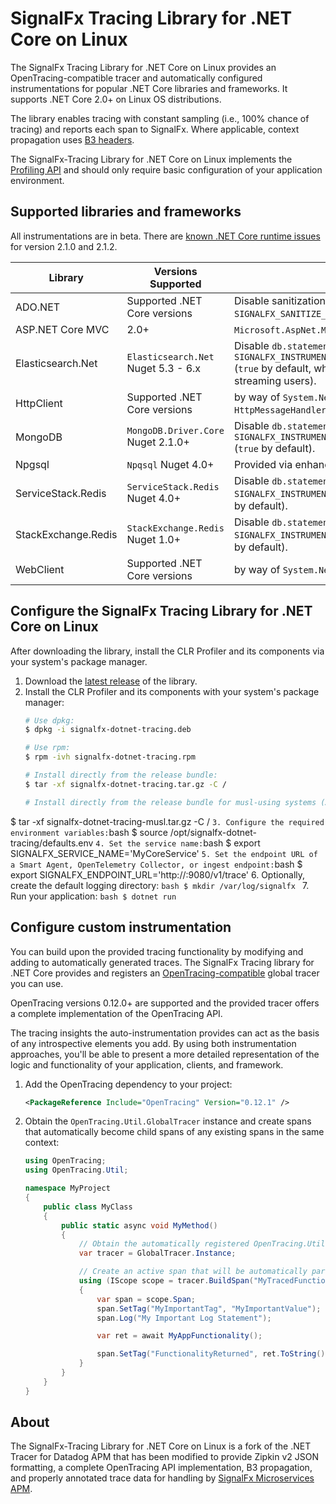 # SignalFx Tracing Library for .NET Core on Linux

The SignalFx Tracing Library for .NET Core on Linux provides an
OpenTracing-compatible tracer and automatically configured instrumentations
for popular .NET Core libraries and frameworks.  It supports .NET Core 2.0+ on
Linux OS distributions.

The library enables tracing with constant sampling (i.e., 100% chance of
tracing) and reports each span to SignalFx. Where applicable, context
propagation uses [B3 headers](https://github.com/openzipkin/b3-propagation).

The SignalFx-Tracing Library for .NET Core on Linux implements the
[Profiling API](https://docs.microsoft.com/en-us/dotnet/framework/unmanaged-api/profiling/)
and should only require basic configuration of your application environment.

## Supported libraries and frameworks

All instrumentations are in beta. There are [known .NET Core runtime issues](https://github.com/dotnet/coreclr/issues/18448)
for version 2.1.0 and 2.1.2.

| Library | Versions Supported | Notes |
| ---     | ---                | ---   |
| ADO.NET | Supported .NET Core versions | Disable sanitization of `db.statement` with `SIGNALFX_SANITIZE_SQL_STATEMENTS=false` (`true` by default) |
| ASP.NET Core MVC | 2.0+ | `Microsoft.AspNet.Mvc.Core` NuGet and built-in packages |
| Elasticsearch.Net | `Elasticsearch.Net` Nuget 5.3 - 6.x | Disable `db.statement` tagging with `SIGNALFX_INSTRUMENTATION_ELASTICSEARCH_TAG_QUERIES=false` (`true` by default, which may introduce overhead for direct streaming users). |
| HttpClient | Supported .NET Core versions | by way of `System.Net.Http.HttpClientHandler` and `HttpMessageHandler` instrumentations |
| MongoDB | `MongoDB.Driver.Core` Nuget 2.1.0+ | Disable `db.statement` tagging with `SIGNALFX_INSTRUMENTATION_MONGODB_TAG_COMMANDS=false` (`true` by default). |
| Npgsql | `Npqsql` Nuget 4.0+ | Provided via enhanced ADO.NET instrumentation |
| ServiceStack.Redis | `ServiceStack.Redis` Nuget 4.0+ | Disable `db.statement` tagging with `SIGNALFX_INSTRUMENTATION_REDIS_TAG_COMMANDS=false` (`true` by default). |
| StackExchange.Redis | `StackExchange.Redis` Nuget 1.0+ | Disable `db.statement` tagging with `SIGNALFX_INSTRUMENTATION_REDIS_TAG_COMMANDS=false` (`true` by default). |
| WebClient | Supported .NET Core versions | by way of `System.Net.WebRequest` instrumentation |

## Configure the SignalFx Tracing Library for .NET Core on Linux

After downloading the library, install the CLR Profiler and its components
via your system's package manager.

1. Download the [latest release](https://github.com/signalfx/signalfx-dotnet-tracing/releases/latest)
of the library.
2. Install the CLR Profiler and its components with your system's package
manager:
    ```bash
    # Use dpkg:
    $ dpkg -i signalfx-dotnet-tracing.deb

    # Use rpm:
    $ rpm -ivh signalfx-dotnet-tracing.rpm

    # Install directly from the release bundle:
    $ tar -xf signalfx-dotnet-tracing.tar.gz -C /

    # Install directly from the release bundle for musl-using systems (Alpine Linux):
$ tar -xf signalfx-dotnet-tracing-musl.tar.gz -C /
    ```
3. Configure the required environment variables:
    ```bash
    $ source /opt/signalfx-dotnet-tracing/defaults.env
    ```
4. Set the service name:
    ```bash
    $ export SIGNALFX_SERVICE_NAME='MyCoreService'
    ```
5. Set the endpoint URL of a Smart Agent, OpenTelemetry Collector, or ingest
endpoint:
    ```bash
    $ export SIGNALFX_ENDPOINT_URL='http://<yourEndpoint>:9080/v1/trace'
6. Optionally, create the default logging directory:
    ```bash
    $ mkdir /var/log/signalfx
    ```
7. Run your application:
    ```bash
    $ dotnet run
    ```

## Configure custom instrumentation

You can build upon the provided tracing functionality by modifying and adding
to automatically generated traces. The SignalFx Tracing library for .NET Core
provides and registers an [OpenTracing-compatible](https://github.com/opentracing/opentracing-csharp)
global tracer you can use.

OpenTracing versions 0.12.0+ are supported and the provided tracer offers a
complete implementation of the OpenTracing API.

The tracing insights the auto-instrumentation provides can act as the basis of
any introspective elements you add. By using both instrumentation approaches,
you'll be able to present a more detailed representation of the logic and
functionality of your application, clients, and framework.

1. Add the OpenTracing dependency to your project:
    ```xml
    <PackageReference Include="OpenTracing" Version="0.12.1" />
    ```
2. Obtain the `OpenTracing.Util.GlobalTracer` instance and create spans that
automatically become child spans of any existing spans in the same context:
    ```csharp
    using OpenTracing;
    using OpenTracing.Util;

    namespace MyProject
    {
        public class MyClass
        {
            public static async void MyMethod()
            {
                // Obtain the automatically registered OpenTracing.Util.GlobalTracer instance
                var tracer = GlobalTracer.Instance;

                // Create an active span that will be automatically parented by any existing span in this context
                using (IScope scope = tracer.BuildSpan("MyTracedFunctionality").StartActive(finishSpanOnDispose: true))
                {
                    var span = scope.Span;
                    span.SetTag("MyImportantTag", "MyImportantValue");
                    span.Log("My Important Log Statement");

                    var ret = await MyAppFunctionality();

                    span.SetTag("FunctionalityReturned", ret.ToString());
                }
            }
        }
    }
    ```

## About
The SignalFx-Tracing Library for .NET Core on Linux is a fork of the .NET
Tracer for Datadog APM that has been modified to provide Zipkin v2 JSON
formatting, a complete OpenTracing API implementation, B3 propagation, and
properly annotated trace data for handling by
[SignalFx Microservices APM](https://docs.signalfx.com/en/latest/apm/apm-overview/index.html).

